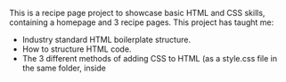 This is a recipe page project to showcase basic HTML and CSS skills, containing a homepage and 3 recipe pages. This project has taught me:
- Industry standard HTML boilerplate structure.
- How to structure HTML code.
- The 3 different methods of adding CSS to HTML (as a style.css file in the same folder, inside <style> inside <head>, within HTML tags)
- How to use CSS to change colors, text features (font-style, font-weight, etc), adjust padding, margins and borders.

The homepage (index.html) contains:
- A logo centred at the top of the screen (images generated from: https://cooltext.com/)
- An image centred image, an unordered list of 3 dishes (images generated from: https://designer.microsoft.com/image-creator)
- An unordered list of 3 dishes, seperated and padded.
- CSS styling: background, text color, image border, list item border, list item background color fill

Each recipe page contains: 
- A logo centred at the top of the screen (images generated from: https://cooltext.com/)
- An image centred image, an unordered list of 3 dishes (images generated from: https://designer.microsoft.com/image-creator)
- An unordered list of ingredients with the heading 'Ingredients:'
- An ordered list of recipe instructions
- CSS styling: background color, text color, image color, header styling
